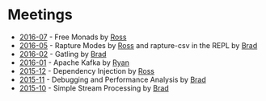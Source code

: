 # Meetings

* [2016-07](2016-07.md) - Free Monads by [Ross](https://twitter.com/rossabaker)
* [2016-05](2016-05.md) - Rapture Modes by [Ross](https://twitter.com/rossabaker) and rapture-csv in the REPL by [Brad](https://twitter.com/bfritz)
* [2016-02](2016-02.md) - Gatling by [Brad](https://twitter.com/bfritz)
* [2016-01](2016-01.md) - Apache Kafka by [Ryan](https://twitter.com/ryan_d_hartman)
* [2015-12](2015-12.md) - Dependency Injection by [Ross](https://twitter.com/rossabaker)
* [2015-11](2015-11.md) - Debugging and Performance Analysis by [Brad](https://twitter.com/bfritz)
* [2015-10](2015-10.md) - Simple Stream Processing by [Brad](https://twitter.com/bfritz)
